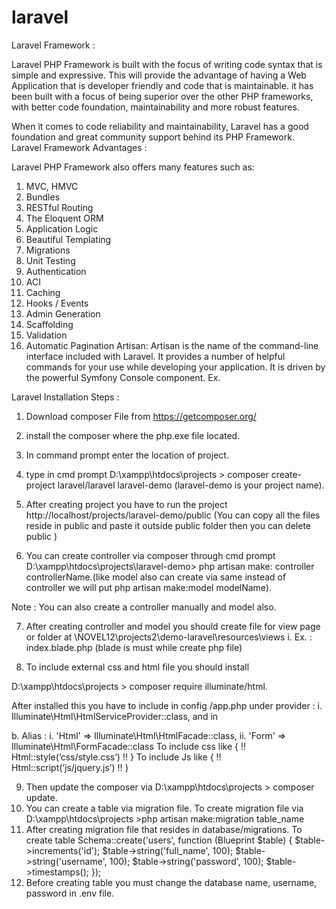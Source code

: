 # laravel

Laravel Framework :

  Laravel PHP Framework is built with the focus of writing code syntax that is simple and expressive. This will provide the advantage of having a Web Application that is developer friendly and code that is maintainable.
it has been built with a focus of being superior over the other PHP frameworks, with better code foundation, maintainability and more robust features.

When it comes to code reliability and maintainability, Laravel has a good foundation and great community support behind its PHP Framework.
Laravel Framework Advantages :

Laravel PHP Framework also offers many features such as:
1.	MVC, HMVC
2.	Bundles
3.	RESTful Routing
4.	The Eloquent ORM
5.	Application Logic
6.	Beautiful Templating
7.	Migrations
8.	Unit Testing
9.	Authentication
10.	ACI
11.	Caching
12.	Hooks / Events
13.	Admin Generation
14.	Scaffolding
15.	Validation
16.	Automatic Pagination
Artisan:
Artisan is the name of the command-line interface included with Laravel. It provides a number of helpful commands for your use while developing your application. It is driven by the powerful Symfony Console component.
Ex. 


Laravel Installation Steps :
1.	Download composer File from https://getcomposer.org/

2.	install the composer where the php.exe file located.

3.	In command prompt enter the location of project. 

4.	type in cmd prompt D:\xampp\htdocs\projects > composer create-project laravel/laravel laravel-demo (laravel-demo  is your project name).

5.	After creating project you have to run the project http://localhost/projects/laravel-demo/public (You can copy all the files reside in public and paste it outside public folder then you can delete public )
6.	You can create controller via composer through cmd prompt D:\xampp\htdocs\projects\laravel-demo> php artisan make: controller controllerName.(like model also can create via same instead of controller we will put php artisan make:model  modelName).

Note : You can also create a controller manually and model also.

7.	After creating controller and model you should create file for view page or folder at 
	\\NOVEL12\projects2\demo-laravel\resources\views 
i.	Ex. : index.blade.php (blade is must while create php file)

8.	To include external css and html file you should install 

D:\xampp\htdocs\projects > composer require illuminate/html. 

After installed this you have to include in config /app.php under
 provider :
i.	Illuminate\Html\HtmlServiceProvider::class, and in


b.	Alias :
i.	'Html'     => Illuminate\Html\HtmlFacade::class,
ii.	'Form'  => Illuminate\Html\FormFacade::class
To include css like { !! Html::style(‘css/style.css’) !! }
To include Js like { !! Html::script(‘js/jquery.js’) !! }

9.	Then update the composer via D:\xampp\htdocs\projects > composer update.
10.	You can create a table via migration file. To create migration file via D:\xampp\htdocs\projects >php artisan make:migration table_name
11.	After creating migration file that resides in database/migrations.
To create table 
     Schema::create('users', function (Blueprint $table) {
            $table->increments('id');
            $table->string('full_name', 100);
            $table->string('username', 100);
            $table->string('password', 100);
            $table->timestamps();
        });
12.	 Before creating table you must change the database name, username, password in .env file.

